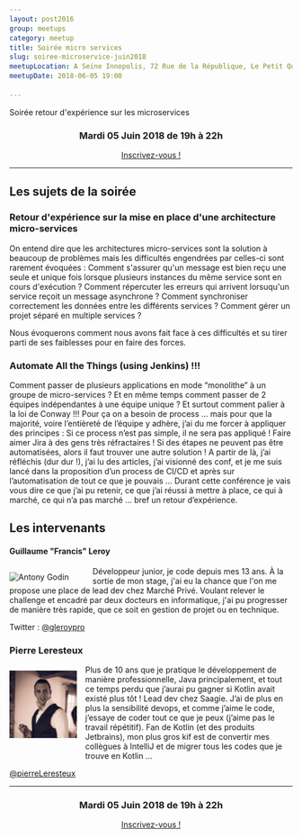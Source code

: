 ```yaml
---
layout: post2016
group: meetups
category: meetup
title: Soirée micro services
slug: soiree-microservice-juin2018
meetupLocation: A Seine Innopolis, 72 Rue de la République, Le Petit Quevilly
meetupDate: 2018-06-05 19:00

---
```

Soirée retour d'expérience sur les microservices

<div style="text-align: center;">
  <h3>Mardi 05 Juin 2018 de 19h à 22h</h3>
  <p>
    <a class="button" target="_blank" href="http://meetu.ps/e/FgQgx/B5s8T/f">
      Inscrivez-vous !
    </a>
  </p>
</div>

----

## Les sujets de la soirée

### Retour d'expérience sur la mise en place d'une architecture micro-services
On entend dire que les architectures micro-services sont la solution à beaucoup de problèmes mais les difficultés engendrées par celles-ci sont rarement évoquées :
Comment s'assurer qu'un message est bien reçu une seule et unique fois lorsque plusieurs instances du même service sont en cours d'exécution ?
Comment répercuter les erreurs qui arrivent lorsuqu'un service reçoit un message asynchrone ?
Comment synchroniser correctement les données entre les différents services ?
Comment gérer un projet séparé en multiple services ?

Nous évoquerons comment nous avons fait face à ces difficultés et su tirer parti de ses faiblesses pour en faire des forces.

### Automate All the Things (using Jenkins) !!!
Comment passer de plusieurs applications en mode “monolithe” à un groupe de micro-services ? Et en même temps comment passer de 2 équipes indépendantes à une équipe unique ? Et surtout comment palier à la loi de Conway !!!
Pour ça on a besoin de process … mais pour que la majorité, voire l’entièreté de l’équipe y adhère, j’ai du me forcer à appliquer des principes :
Si ce process n’est pas simple, il ne sera pas appliqué !
Faire aimer Jira à des gens très réfractaires !
Si des étapes ne peuvent pas être automatisées, alors il faut trouver une autre solution !
A partir de là, j’ai réfléchis (dur dur !), j’ai lu des articles, j’ai visionné des conf, et je me suis lancé dans la proposition d’un process de CI/CD et après sur l’automatisation de tout ce que je pouvais …
Durant cette conférence je vais vous dire ce que j’ai pu retenir, ce que j’ai réussi à mettre à place, ce qui à marché, ce qui n’a pas marché … bref un retour d’expérience.


## Les intervenants

#### Guillaume "Francis" Leroy

<img src="../../assets/img/2017/gleroy.jpg" alt="Antony Godin" width="133" style="float: left; margin: 10px 15px 0px 0px;"/>

Développeur junior, je code depuis mes 13 ans. À la sortie de mon stage, j'ai eu la chance que l'on me propose une place de lead dev chez Marché Privé. Voulant relever le challenge et encadré par deux docteurs en informatique, j'ai pu progresser de manière très rapide, que ce soit en gestion de projet ou en technique.

Twitter : [@gleroypro](https://twitter.com/gleroypro)

### Pierre Leresteux



<img src="/assets/img/orga-pierre.jpg" alt="Pierre Leresteux" width="120" style="float: left; margin: 10px 15px 0px 0px;"/>

<p style="overflow: auto;">
Plus de 10 ans que je pratique le développement de manière professionnelle, Java principalement, et tout ce temps perdu que j’aurai pu gagner si Kotlin avait existé plus tôt !
Lead dev chez Saagie. J’ai de plus en plus la sensibilité devops, et comme j’aime le code, j’essaye de coder tout ce que je peux (j’aime pas le travail répétitif). Fan de Kotlin (et des produits Jetbrains), mon plus gros kif est de convertir mes collègues à IntelliJ et de migrer tous les codes que je trouve en Kotlin …

</p>

<a href="https://twitter.com/pierreLeresteux ">@pierreLeresteux </a>



----

<div style="text-align: center;">
  <h3>Mardi 05 Juin 2018 de 19h à 22h</h3>
  <p>
    <a class="button" target="_blank" href="http://meetu.ps/e/FgQgx/B5s8T/f">
      Inscrivez-vous !
    </a>
  </p>
</div>
